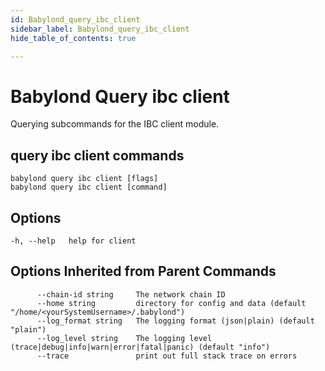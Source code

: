 ```yaml
---
id: Babylond_query_ibc_client
sidebar_label: Babylond_query_ibc_client
hide_table_of_contents: true

---
```

# Babylond Query ibc client
Querying subcommands for the IBC client module.
## query ibc client commands
```
babylond query ibc client [flags]
babylond query ibc client [command]
```
## Options
```
-h, --help   help for client
```
## Options Inherited from Parent Commands
```
      --chain-id string     The network chain ID
      --home string         directory for config and data (default "/home/<yourSystemUsername>/.babylond")
      --log_format string   The logging format (json|plain) (default "plain")
      --log_level string    The logging level (trace|debug|info|warn|error|fatal|panic) (default "info")
      --trace               print out full stack trace on errors
```